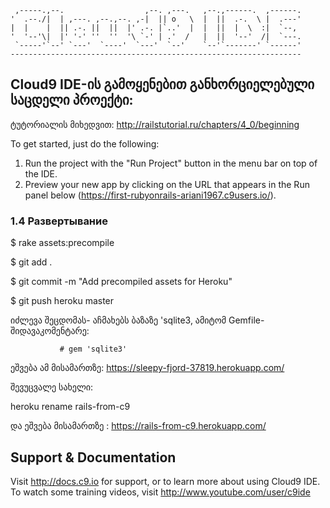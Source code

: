
     ,-----.,--.                  ,--. ,---.   ,--.,------.  ,------.
    '  .--./|  | ,---. ,--.,--. ,-|  || o   \  |  ||  .-.  \ |  .---'
    |  |    |  || .-. ||  ||  |' .-. |`..'  |  |  ||  |  \  :|  `--, 
    '  '--'\|  |' '-' ''  ''  '\ `-' | .'  /   |  ||  '--'  /|  `---.
     `-----'`--' `---'  `----'  `---'  `--'    `--'`-------' `------'
    ----------------------------------------------------------------- 


## Cloud9 IDE-ის გამოყენებით განხორციელებული საცდელი პროექტი:

ტუტორიალის მიხედვით:
http://railstutorial.ru/chapters/4_0/beginning

To get started, just do the following:

1. Run the project with the "Run Project" button in the menu bar on top of the IDE.
2. Preview your new app by clicking on the URL that appears in the Run panel below (https://first-rubyonrails-ariani1967.c9users.io/).


### 1.4 Развертывание


$ rake assets:precompile

$ git add .

$ git commit -m "Add precompiled assets for Heroku"

$ git push heroku master


იძლევა შეცდომას- აჩმახებს ბაზაზე 'sqlite3, ამიტომ Gemfile-შიდავაკომენტარე:

               # gem 'sqlite3'
              
ეშვება ამ მისამართზე:   https://sleepy-fjord-37819.herokuapp.com/ 

შევუცვალე სახელი:

heroku rename rails-from-c9 

და ეშვება მისამართზე : https://rails-from-c9.herokuapp.com/
               











## Support & Documentation

Visit http://docs.c9.io for support, or to learn more about using Cloud9 IDE. 
To watch some training videos, visit http://www.youtube.com/user/c9ide
